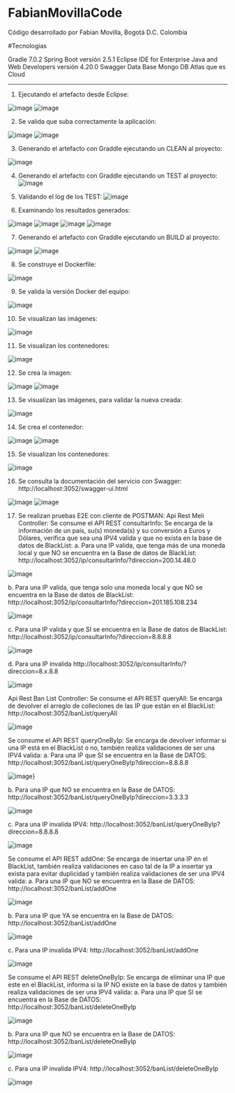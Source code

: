 # FabianMovillaCode
Código desarrollado por Fabian Movilla, Bogotá D.C. Colombia

#Tecnologias

Gradle 7.0.2
Spring Boot versión 2.5.1
Eclipse IDE for Enterprise Java and Web Developers versión 4.20.0
Swagger
Data Base Mongo DB Atlas que es Cloud
****


1.	Ejecutando el artefacto desde Eclipse:
 
![image](https://user-images.githubusercontent.com/86450207/123366998-d8fbc780-d53e-11eb-82cb-12eb4b3831c8.png)
![image](https://user-images.githubusercontent.com/86450207/123367024-e1540280-d53e-11eb-91b6-f01e0e2add35.png)

2.	Se valida que suba correctamente la aplicación:

![image](https://user-images.githubusercontent.com/86450207/123367032-e4e78980-d53e-11eb-9e7a-249ce0a2c9dd.png)
![image](https://user-images.githubusercontent.com/86450207/123367036-e749e380-d53e-11eb-8521-46def809979a.png)
  
3.	Generando el artefacto con Graddle ejecutando un CLEAN al proyecto:

![image](https://user-images.githubusercontent.com/86450207/123367057-edd85b00-d53e-11eb-9a11-f385b84f0c13.png)
 
4.	Generando el artefacto con Graddle ejecutando un TEST al proyecto:
![image](https://user-images.githubusercontent.com/86450207/123367073-f466d280-d53e-11eb-94f6-28cee7b39144.png)

5.	Validando el log de los TEST:
![image](https://user-images.githubusercontent.com/86450207/123367082-f7fa5980-d53e-11eb-8b9d-ce7ca8e1da90.png)

6.	Examinando los resultados generados:

![image](https://user-images.githubusercontent.com/86450207/123367092-fcbf0d80-d53e-11eb-83a7-56538e5a78fd.png)
![image](https://user-images.githubusercontent.com/86450207/123367103-ffb9fe00-d53e-11eb-8ca0-a24d4be73cd7.png)
![image](https://user-images.githubusercontent.com/86450207/123367108-00eb2b00-d53f-11eb-8db5-92aa513a5624.png)
![image](https://user-images.githubusercontent.com/86450207/123367111-034d8500-d53f-11eb-841a-5dbbb07efc0c.png)
 
7.	Generando el artefacto con Graddle ejecutando un BUILD al proyecto:

![image](https://user-images.githubusercontent.com/86450207/123367123-0779a280-d53f-11eb-9b38-b15c3751ab5e.png)
![image](https://user-images.githubusercontent.com/86450207/123367128-0a749300-d53f-11eb-9c71-c70c619ffbd5.png)

8.	Se construye el Dockerfile:

![image](https://user-images.githubusercontent.com/86450207/123367135-0f394700-d53f-11eb-9898-eaeda547d495.png)

9.	Se valida la versión Docker del equipo:

![image](https://user-images.githubusercontent.com/86450207/123367148-12ccce00-d53f-11eb-8a2a-c859eabf616f.png)

10.	Se visualizan las imágenes:

![image](https://user-images.githubusercontent.com/86450207/123367264-4576c680-d53f-11eb-816c-d41ae5b71243.png)

11.	Se visualizan los contenedores:

![image](https://user-images.githubusercontent.com/86450207/123367268-4871b700-d53f-11eb-8c9e-c5e92115b0d5.png)

12.	Se crea la imagen:

![image](https://user-images.githubusercontent.com/86450207/123367273-4b6ca780-d53f-11eb-8bb0-6665afb0eea1.png)
![image](https://user-images.githubusercontent.com/86450207/123367282-4dcf0180-d53f-11eb-8863-473e4e164e6d.png)

13.	Se visualizan las imágenes, para validar la nueva creada:

![image](https://user-images.githubusercontent.com/86450207/123367292-50c9f200-d53f-11eb-922f-a73d63a62959.png)
 
14.	Se crea el contenedor:

![image](https://user-images.githubusercontent.com/86450207/123367298-53c4e280-d53f-11eb-8348-51c9cbee7874.png)
![image](https://user-images.githubusercontent.com/86450207/123367302-558ea600-d53f-11eb-9f72-2d6735d25f46.png)
 
15.	Se visualizan los contenedores:

![image](https://user-images.githubusercontent.com/86450207/123367313-5a535a00-d53f-11eb-98ec-e4cf09724706.png)
 
16.	Se consulta la documentación del servicio con Swagger: http://localhost:3052/swagger-ui.html

![image](https://user-images.githubusercontent.com/86450207/123367325-5e7f7780-d53f-11eb-924e-d8a7bcdb55a3.png)
![image](https://user-images.githubusercontent.com/86450207/123367331-60e1d180-d53f-11eb-8a31-c7721685a017.png)
 
17.	Se realizan pruebas E2E con cliente de POSTMAN:
Api Rest Meli Controller:
Se consume el API REST consultarInfo: Se encarga de la información de un país, su(s) moneda(s) y su conversión a Euros y Dólares, verifica que sea una IPV4 valida y que no exista en la base de datos de BlackList:
a.	Para una IP valida, que tenga más de una moneda local y que NO se encuentra en la Base de datos de BlackList:
http://localhost:3052/ip/consultarInfo/?direccion=200.14.48.0

![image](https://user-images.githubusercontent.com/86450207/123367370-722ade00-d53f-11eb-8881-acc7f179949c.png) 

b.	Para una IP valida, que tenga solo una moneda local y que NO se encuentra en la Base de datos de BlackList:
http://localhost:3052/ip/consultarInfo/?direccion=201.185.108.234

![image](https://user-images.githubusercontent.com/86450207/123367489-a0a8b900-d53f-11eb-8636-f01ca3051b1a.png)
	 
c.	Para una IP valida y que SI se encuentra en la Base de datos de BlackList:
http://localhost:3052/ip/consultarInfo/?direccion=8.8.8.8

![image](https://user-images.githubusercontent.com/86450207/123367493-a43c4000-d53f-11eb-8af6-e98ebb905f97.png)

d.	Para una IP invalida
http://localhost:3052/ip/consultarInfo/?direccion=8.x.8.8

![image](https://user-images.githubusercontent.com/86450207/123367505-aacab780-d53f-11eb-8e57-82596f8197fc.png)

Api Rest Ban List Controller:
Se consume el API REST queryAll: Se encarga de devolver el arreglo de colleciones de las IP que están en el BlackList:
http://localhost:3052/banList/queryAll

![image](https://user-images.githubusercontent.com/86450207/123367522-b1592f00-d53f-11eb-945a-36cbc8e342d4.png)

Se consume el API REST queryOneByIp: Se encarga de devolver informar si una IP está en el BlackList o no, también realiza validaciones de ser una IPV4 valida:
a.	Para una IP que SI se encuentra en la Base de DATOS:
http://localhost:3052/banList/queryOneByIp?direccion=8.8.8.8

![image](https://user-images.githubusercontent.com/86450207/123367565-c3d36880-d53f-11eb-94ec-c22aa6d64125.png)}

b.	Para una IP que NO se encuentra en la Base de DATOS:
http://localhost:3052/banList/queryOneByIp?direccion=3.3.3.3

![image](https://user-images.githubusercontent.com/86450207/123367587-cfbf2a80-d53f-11eb-8f30-22ccceb2a75a.png)

c.	Para una IP invalida IPV4:
http://localhost:3052/banList/queryOneByIp?direccion=8.8.8.8

![image](https://user-images.githubusercontent.com/86450207/123367605-d77ecf00-d53f-11eb-9c93-c4ea32be862b.png)

Se consume el API REST addOne: Se encarga de insertar una IP en el BlackList, también realiza validaciones en caso tal de la IP a insertar ya exista para evitar duplicidad y también realiza validaciones de ser una IPV4 valida:
a.	Para una IP que NO se encuentra en la Base de DATOS:
http://localhost:3052/banList/addOne

![image](https://user-images.githubusercontent.com/86450207/123367621-dfd70a00-d53f-11eb-91be-3ff487792673.png)
 
b.	Para una IP que YA se encuentra en la Base de DATOS:
http://localhost:3052/banList/addOne

![image](https://user-images.githubusercontent.com/86450207/123367629-e49bbe00-d53f-11eb-897f-9397451e5b1e.png)

c.	Para una IP invalida IPV4:
http://localhost:3052/banList/addOne

![image](https://user-images.githubusercontent.com/86450207/123367636-e82f4500-d53f-11eb-9b6f-38952f722ab7.png)


Se consume el API REST deleteOneByIp: Se encarga de eliminar una IP que este en el BlackList, informa si la IP NO existe en la base de datos y también realiza validaciones de ser una IPV4 valida:
a.	Para una IP que SI se encuentra en la Base de DATOS:
http://localhost:3052/banList/deleteOneByIp

![image](https://user-images.githubusercontent.com/86450207/123367656-f1201680-d53f-11eb-9725-ebc9f5e21d75.png)

b.	Para una IP que NO se encuentra en la Base de DATOS:
http://localhost:3052/banList/deleteOneByIp

![image](https://user-images.githubusercontent.com/86450207/123367666-f54c3400-d53f-11eb-8bd0-793502d33685.png)

c.	Para una IP invalida IPV4:
http://localhost:3052/banList/deleteOneByIp

![image](https://user-images.githubusercontent.com/86450207/123367672-f8472480-d53f-11eb-8e18-b4bee3888266.png)

